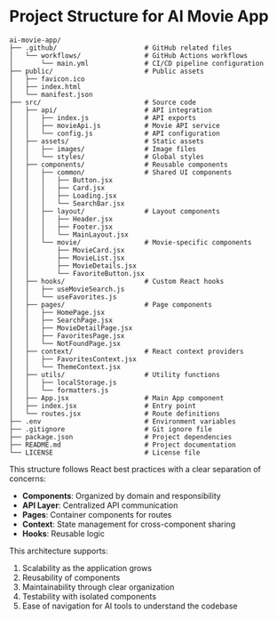 # Project Structure for AI Movie App

```
ai-movie-app/
├── .github/                      # GitHub related files
│   └── workflows/                # GitHub Actions workflows
│       └── main.yml              # CI/CD pipeline configuration
├── public/                       # Public assets
│   ├── favicon.ico
│   ├── index.html
│   └── manifest.json
├── src/                          # Source code
│   ├── api/                      # API integration
│   │   ├── index.js              # API exports
│   │   ├── movieApi.js           # Movie API service
│   │   └── config.js             # API configuration
│   ├── assets/                   # Static assets
│   │   ├── images/               # Image files
│   │   └── styles/               # Global styles
│   ├── components/               # Reusable components
│   │   ├── common/               # Shared UI components
│   │   │   ├── Button.jsx
│   │   │   ├── Card.jsx
│   │   │   ├── Loading.jsx
│   │   │   └── SearchBar.jsx
│   │   ├── layout/               # Layout components
│   │   │   ├── Header.jsx
│   │   │   ├── Footer.jsx
│   │   │   └── MainLayout.jsx
│   │   └── movie/                # Movie-specific components
│   │       ├── MovieCard.jsx
│   │       ├── MovieList.jsx
│   │       ├── MovieDetails.jsx
│   │       └── FavoriteButton.jsx
│   ├── hooks/                    # Custom React hooks
│   │   ├── useMovieSearch.js
│   │   └── useFavorites.js
│   ├── pages/                    # Page components
│   │   ├── HomePage.jsx
│   │   ├── SearchPage.jsx
│   │   ├── MovieDetailPage.jsx
│   │   ├── FavoritesPage.jsx
│   │   └── NotFoundPage.jsx
│   ├── context/                  # React context providers
│   │   ├── FavoritesContext.jsx
│   │   └── ThemeContext.jsx
│   ├── utils/                    # Utility functions
│   │   ├── localStorage.js
│   │   └── formatters.js
│   ├── App.jsx                   # Main App component
│   ├── index.jsx                 # Entry point
│   └── routes.jsx                # Route definitions
├── .env                          # Environment variables
├── .gitignore                    # Git ignore file
├── package.json                  # Project dependencies
├── README.md                     # Project documentation
└── LICENSE                       # License file
```

This structure follows React best practices with a clear separation of concerns:

- **Components**: Organized by domain and responsibility
- **API Layer**: Centralized API communication
- **Pages**: Container components for routes
- **Context**: State management for cross-component sharing
- **Hooks**: Reusable logic

This architecture supports:
1. Scalability as the application grows
2. Reusability of components
3. Maintainability through clear organization
4. Testability with isolated components
5. Ease of navigation for AI tools to understand the codebase
